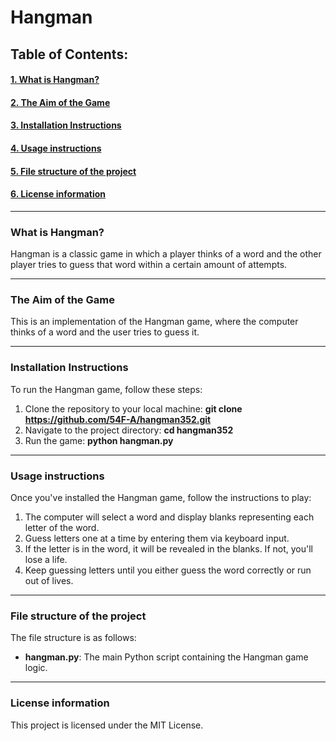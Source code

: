 # Hangman

## Table of Contents:

#### [1. What is Hangman?](#1-what-is-hangman)
#### [2. The Aim of the Game](#2-the-aim-of-the-game)
#### [3. Installation Instructions](#3-installation-instructions)
#### [4. Usage instructions](#4-usage-instructions)
#### [5. File structure of the project](#5-file-structure-of-the-project)
#### [6. License information](#6-license-information)

---

### What is Hangman?

Hangman is a classic game in which a player thinks of a word and the other player tries to guess that word within a certain amount of attempts.

---

### The Aim of the Game

This is an implementation of the Hangman game, where the computer thinks of a word and the user tries to guess it. 

---

### Installation Instructions

To run the Hangman game, follow these steps:
1. Clone the repository to your local machine: __git clone https://github.com/54F-A/hangman352.git__
2. Navigate to the project directory: __cd hangman352__
3. Run the game: __python hangman.py__

---

### Usage instructions

Once you've installed the Hangman game, follow the instructions to play:
1. The computer will select a word and display blanks representing each letter of the word.
2. Guess letters one at a time by entering them via keyboard input.
3. If the letter is in the word, it will be revealed in the blanks. If not, you'll lose a life.
4. Keep guessing letters until you either guess the word correctly or run out of lives.

---

### File structure of the project

The file structure is as follows:
- __hangman.py__: The main Python script containing the Hangman game logic.

---

### License information

This project is licensed under the MIT License.